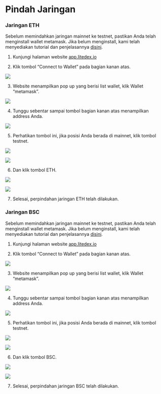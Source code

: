 # Pindah Jaringan

### Jaringan ETH

Sebelum memindahkan jaringan mainnet ke testnet, pastikan Anda telah menginstall wallet metamask. Jika belum menginstall, kami telah menyediakan tutorial dan penjelasannya [disini](../memulai/cara-membuat-wallet.md). 

1. Kunjungi halaman website [app.litedex.io](http://app.litedex.io)

2. Klik tombol “Connect to Wallet” pada bagian kanan atas.

![](../.gitbook/assets/b48a0aeb-e5b1-4866-86e3-ec306367a795_4_5005_c.jpeg)

3. Website menampilkan pop up yang berisi list wallet, klik Wallet “metamask”.

![](../.gitbook/assets/0777bb92-dd99-459b-9591-639c543643d5_1_105_c%20%281%29.jpeg)

4. Tunggu sebentar sampai tombol bagian kanan atas menampilkan address Anda.

![](../.gitbook/assets/d5276dcc-736f-4d32-9e48-ff0135b41b0c_4_5005_c%20%281%29%20%282%29.jpeg)

5. Perhatikan tombol ini, jika posisi Anda berada di mainnet, klik tombol testnet.

![](../.gitbook/assets/ab178446-611a-441c-8894-33fed21af0c8_4_5005_c%20%282%29.jpeg)

![](../.gitbook/assets/10d06ba6-3a7f-494e-88e4-7d5af0d8a92a_4_5005_c.jpeg)

6. Dan klik tombol ETH.

![](../.gitbook/assets/d56d148a-be58-44d6-8648-825388ee675b_4_5005_c.jpeg)

![](../.gitbook/assets/294e0a0b-b1c6-460e-b7e5-bca3b586e56c_1_105_c%20%283%29.jpeg)

7. Selesai, perpindahan jaringan ETH telah dilakukan.

### Jaringan BSC

Sebelum memindahkan jaringan mainnet ke testnet, pastikan Anda telah menginstall wallet metamask. Jika belum menginstall, kami telah menyediakan tutorial dan penjelasannya [disini](../memulai/cara-membuat-wallet.md). 

1. Kunjungi halaman website [app.litedex.io](http://app.litedex.io)

2. Klik tombol “Connect to Wallet” pada bagian kanan atas.

![](../.gitbook/assets/81d7c582-bf51-4c54-b551-d7bde99a81ab_4_5005_c%20%281%29.jpeg)

3. Website menampilkan pop up yang berisi list wallet, klik Wallet “metamask”.

![](../.gitbook/assets/0777bb92-dd99-459b-9591-639c543643d5_1_105_c%20%281%29%20%284%29.jpeg)

4. Tunggu sebentar sampai tombol bagian kanan atas menampilkan address Anda.

![](../.gitbook/assets/d5276dcc-736f-4d32-9e48-ff0135b41b0c_4_5005_c%20%281%29%20%281%29.jpeg)

5. Perhatikan tombol ini, jika posisi Anda berada di mainnet, klik tombol testnet.

![](../.gitbook/assets/ab178446-611a-441c-8894-33fed21af0c8_4_5005_c.jpeg)

![](../.gitbook/assets/10d06ba6-3a7f-494e-88e4-7d5af0d8a92a_4_5005_c%20%282%29.jpeg)

6. Dan klik tombol BSC.

![](../.gitbook/assets/d56d148a-be58-44d6-8648-825388ee675b_4_5005_c%20%282%29.jpeg)

![](../.gitbook/assets/b11aaee5-c1eb-4d25-8d0e-64c24fdf0e9a_1_105_c%20%281%29.jpeg)

7. Selesai, perpindahan jaringan BSC telah dilakukan.

